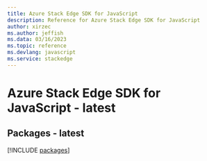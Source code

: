 ```yaml
---
title: Azure Stack Edge SDK for JavaScript
description: Reference for Azure Stack Edge SDK for JavaScript
author: xirzec
ms.author: jeffish
ms.data: 03/16/2023
ms.topic: reference
ms.devlang: javascript
ms.service: stackedge
---
```

# Azure Stack Edge SDK for JavaScript - latest
## Packages - latest
[!INCLUDE [packages](stack-edge-index.md)]